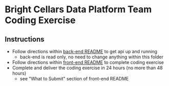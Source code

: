 # Bright Cellars Data Platform Team Coding Exercise

## Instructions
- Follow directions within [back-end README](./back-end/README.md) to get api up and running
  - back-end is read only, no need to change anything within this folder
- Follow directions within [front-end README](./front-end/README.md) to complete coding exercise
- Complete and deliver the coding exercise in 24 hours (no more than 48 hours)
  - see "What to Submit" section of front-end README
